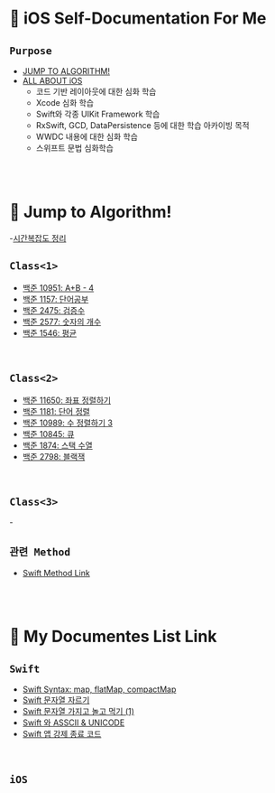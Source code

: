 # 📝 iOS Self-Documentation For Me

## `Purpose`

+ [JUMP TO ALGORITHM!](#📖-Jump-to-Algorithm!)
+ [ALL ABOUT iOS](#📖-My-Documentes-List-Link)
  - 코드 기반 레이아웃에 대한 심화 학습
  - Xcode 심화 학습
  - Swift와 각종 UIKit Framework 학습
  - RxSwift, GCD, DataPersistence 등에 대한 학습 아카이빙 목적
  - WWDC 내용에 대한 심화 학습
  - 스위프트 문법 심화학습


<br></br>

# 📖 Jump to Algorithm!

-[시간복잡도 정리](https://github.com/coddang/iOS_SelfDocumentation/issues/5)

## `Class<1>`

- [백준 10951: A+B - 4](https://github.com/coddang/iOS_SelfDocumentation/issues/2)
- [백준 1157: 단어공부](https://github.com/coddang/iOS_SelfDocumentation/issues/12)
- [백준 2475: 검증수](https://github.com/coddang/iOS_SelfDocumentation/issues/14)
- [백준 2577: 숫자의 개수](https://github.com/coddang/iOS_SelfDocumentation/issues/16)
- [백준 1546: 평균](https://github.com/coddang/iOS_SelfDocumentation/issues/18)

<br>

## `Class<2>`

- [백준 11650: 좌표 정렬하기](https://github.com/coddang/iOS_SelfDocumentation/issues/1)
- [백준 1181: 단어 정렬](https://github.com/coddang/iOS_SelfDocumentation/issues/3)
- [백준 10989: 수 정렬하기 3](https://github.com/coddang/iOS_SelfDocumentation/issues/4)
- [백준 10845: 큐](https://github.com/coddang/iOS_SelfDocumentation/issues/11)
- [백준 1874: 스택 수열](https://github.com/coddang/iOS_SelfDocumentation/issues/15)
- [백준 2798: 블랙잭](https://github.com/coddang/iOS_SelfDocumentation/issues/17)

<br>

## `Class<3>`

-[]()


## `관련 Method`

- [Swift Method Link](https://github.com/coddang/iOS_SelfDocumentation/issues/7)


<br></br>

# 📖 My Documentes List Link

## `Swift`

- [Swift Syntax: map, flatMap, compactMap](https://github.com/coddang/iOS_SelfDocumentation/issues/6)
- [Swift 문자열 자르기](https://github.com/coddang/iOS_SelfDocumentation/issues/8)
- [Swift 문자열 가지고 놀고 먹기 (1)](https://github.com/coddang/iOS_SelfDocumentation/issues/9)
- [Swift 와 ASSCII & UNICODE]()
- [Swift 앱 강제 종료 코드](https://github.com/coddang/iOS_SelfDocumentation/issues/13)


<br>

## `iOS`

